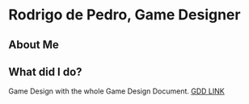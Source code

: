 
# Rodrigo de Pedro, Game Designer

## About Me

## What did I do?

Game Design with the whole Game Design Document.
[GDD LINK](https://github.com/TinoTano/AoE_Project2/wiki/GDD)


